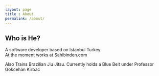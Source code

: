 ```yaml
---
layout: page
title : About
permalink: /about/
---
```


<h2>Who is He?</h2>
<p>A software developer based on Istanbul Turkey<br>
At the moment works at Sahibinden.com</p>

<p>Also Trains Brazilian Jiu Jitsu. Currently holds a Blue Belt under Professor Gokcehan Kirbac</p>
